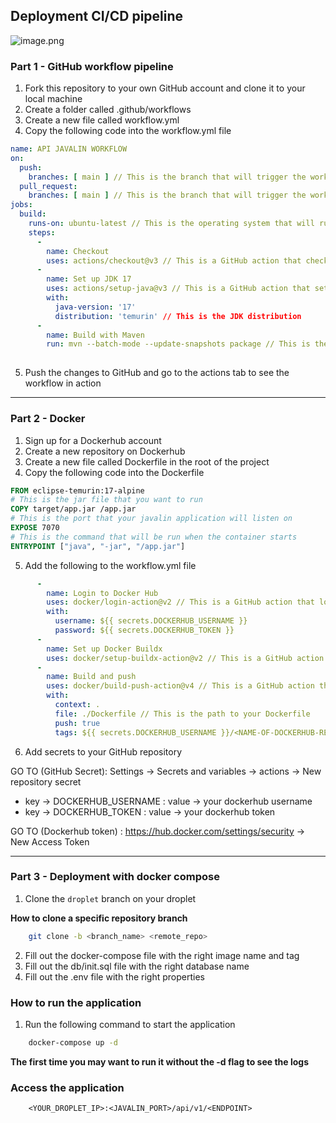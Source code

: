 ## Deployment CI/CD pipeline

![image.png](..%2F..%2F..%2F..%2FDownloads%2Fimage.png)


### Part 1 - GitHub workflow pipeline

1. Fork this repository to your own GitHub account and clone it to your local machine
2. Create a folder called .github/workflows
3. Create a new file called workflow.yml
4. Copy the following code into the workflow.yml file

```yaml
name: API JAVALIN WORKFLOW
on:
  push:
    branches: [ main ] // This is the branch that will trigger the workflow on a push
  pull_request:
    branches: [ main ] // This is the branch that will trigger the workflow on a pull request
jobs:
  build:
    runs-on: ubuntu-latest // This is the operating system that will run the workflow
    steps:
      -
        name: Checkout
        uses: actions/checkout@v3 // This is a GitHub action that checks out your repository
      -
        name: Set up JDK 17
        uses: actions/setup-java@v3 // This is a GitHub action that sets up the JDK
        with:
          java-version: '17'
          distribution: 'temurin' // This is the JDK distribution
      -
        name: Build with Maven 
        run: mvn --batch-mode --update-snapshots package // This is the command to build the project
        
```

5. Push the changes to GitHub and go to the actions tab to see the workflow in action

***

### Part 2 - Docker

1. Sign up for a Dockerhub account
2. Create a new repository on Dockerhub
3. Create a new file called Dockerfile in the root of the project
4. Copy the following code into the Dockerfile

```dockerfile
FROM eclipse-temurin:17-alpine
# This is the jar file that you want to run
COPY target/app.jar /app.jar
# This is the port that your javalin application will listen on
EXPOSE 7070
# This is the command that will be run when the container starts
ENTRYPOINT ["java", "-jar", "/app.jar"]
```

5.  Add the following to the workflow.yml file

```yaml
      -
        name: Login to Docker Hub
        uses: docker/login-action@v2 // This is a GitHub action that logs you into Dockerhub
        with:
          username: ${{ secrets.DOCKERHUB_USERNAME }} 
          password: ${{ secrets.DOCKERHUB_TOKEN }}
      -
        name: Set up Docker Buildx
        uses: docker/setup-buildx-action@v2 // This is a GitHub action that sets up Docker Buildx
      -
        name: Build and push
        uses: docker/build-push-action@v4 // This is a GitHub action that builds and pushes your Docker image
        with:
          context: .
          file: ./Dockerfile // This is the path to your Dockerfile
          push: true 
          tags: ${{ secrets.DOCKERHUB_USERNAME }}/<NAME-OF-DOCKERHUB-REPOSITORY>:<DOCKER-TAG> // This is the name of your Dockerhub repository and the tag you want to give your image
```

6. Add secrets to your GitHub repository

GO TO (GitHub Secret): Settings -> Secrets and variables -> actions -> New repository secret

- key -> DOCKERHUB_USERNAME : value -> your dockerhub username
- key -> DOCKERHUB_TOKEN : value -> your dockerhub token

GO TO (Dockerhub token) : https://hub.docker.com/settings/security -> New Access Token

***

### Part 3 - Deployment with docker compose

1. Clone the ```droplet``` branch on your droplet

**How to clone a specific repository branch**

```bash
    git clone -b <branch_name> <remote_repo>
```

2. Fill out the docker-compose file with the right image name and tag
3. Fill out the db/init.sql file with the right database name
4. Fill out the .env file with the right properties


### How to run the application

1. Run the following command to start the application

```bash
    docker-compose up -d
```

**The first time you may want to run it without the -d flag to see the logs**


### Access the application

```
    <YOUR_DROPLET_IP>:<JAVALIN_PORT>/api/v1/<ENDPOINT>
```








